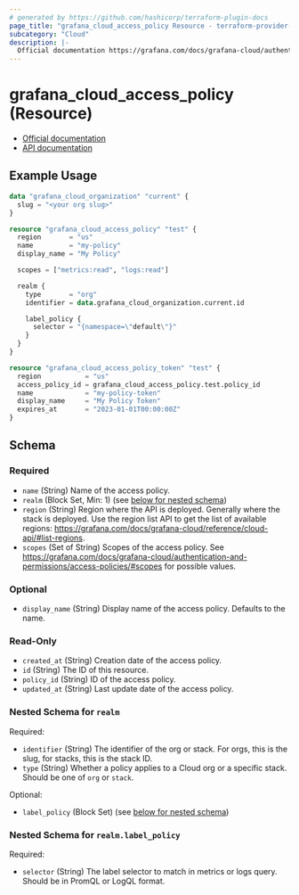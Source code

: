 ```yaml
---
# generated by https://github.com/hashicorp/terraform-plugin-docs
page_title: "grafana_cloud_access_policy Resource - terraform-provider-grafana"
subcategory: "Cloud"
description: |-
  Official documentation https://grafana.com/docs/grafana-cloud/authentication-and-permissions/access-policies/API documentation https://grafana.com/docs/grafana-cloud/reference/cloud-api/#create-an-access-policy
---
```


# grafana_cloud_access_policy (Resource)

* [Official documentation](https://grafana.com/docs/grafana-cloud/authentication-and-permissions/access-policies/)
* [API documentation](https://grafana.com/docs/grafana-cloud/reference/cloud-api/#create-an-access-policy)

## Example Usage

```terraform
data "grafana_cloud_organization" "current" {
  slug = "<your org slug>"
}

resource "grafana_cloud_access_policy" "test" {
  region       = "us"
  name         = "my-policy"
  display_name = "My Policy"

  scopes = ["metrics:read", "logs:read"]

  realm {
    type       = "org"
    identifier = data.grafana_cloud_organization.current.id

    label_policy {
      selector = "{namespace=\"default\"}"
    }
  }
}

resource "grafana_cloud_access_policy_token" "test" {
  region           = "us"
  access_policy_id = grafana_cloud_access_policy.test.policy_id
  name             = "my-policy-token"
  display_name     = "My Policy Token"
  expires_at       = "2023-01-01T00:00:00Z"
}
```

<!-- schema generated by tfplugindocs -->
## Schema

### Required

- `name` (String) Name of the access policy.
- `realm` (Block Set, Min: 1) (see [below for nested schema](#nestedblock--realm))
- `region` (String) Region where the API is deployed. Generally where the stack is deployed. Use the region list API to get the list of available regions: https://grafana.com/docs/grafana-cloud/reference/cloud-api/#list-regions.
- `scopes` (Set of String) Scopes of the access policy. See https://grafana.com/docs/grafana-cloud/authentication-and-permissions/access-policies/#scopes for possible values.

### Optional

- `display_name` (String) Display name of the access policy. Defaults to the name.

### Read-Only

- `created_at` (String) Creation date of the access policy.
- `id` (String) The ID of this resource.
- `policy_id` (String) ID of the access policy.
- `updated_at` (String) Last update date of the access policy.

<a id="nestedblock--realm"></a>
### Nested Schema for `realm`

Required:

- `identifier` (String) The identifier of the org or stack. For orgs, this is the slug, for stacks, this is the stack ID.
- `type` (String) Whether a policy applies to a Cloud org or a specific stack. Should be one of `org` or `stack`.

Optional:

- `label_policy` (Block Set) (see [below for nested schema](#nestedblock--realm--label_policy))

<a id="nestedblock--realm--label_policy"></a>
### Nested Schema for `realm.label_policy`

Required:

- `selector` (String) The label selector to match in metrics or logs query. Should be in PromQL or LogQL format.


